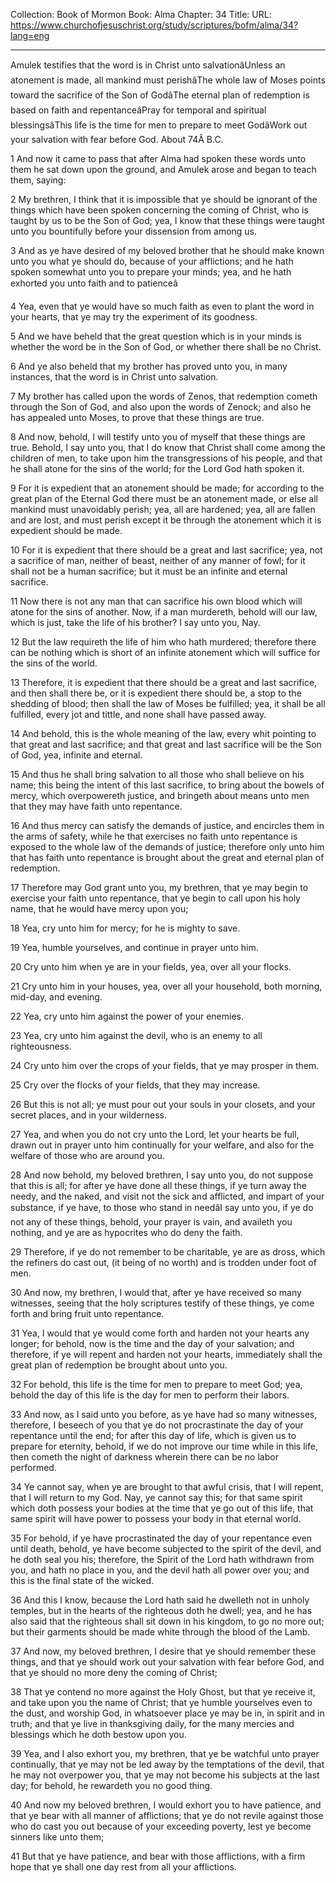 Collection: Book of Mormon
Book: Alma
Chapter: 34
Title: 
URL: https://www.churchofjesuschrist.org/study/scriptures/bofm/alma/34?lang=eng

---

Amulek testifies that the word is in Christ unto salvationâUnless an atonement is made, all mankind must perishâThe whole law of Moses points toward the sacrifice of the Son of GodâThe eternal plan of redemption is based on faith and repentanceâPray for temporal and spiritual blessingsâThis life is the time for men to prepare to meet GodâWork out your salvation with fear before God. About 74Â B.C.

1 And now it came to pass that after Alma had spoken these words unto them he sat down upon the ground, and Amulek arose and began to teach them, saying:

2 My brethren, I think that it is impossible that ye should be ignorant of the things which have been spoken concerning the coming of Christ, who is taught by us to be the Son of God; yea, I know that these things were taught unto you bountifully before your dissension from among us.

3 And as ye have desired of my beloved brother that he should make known unto you what ye should do, because of your afflictions; and he hath spoken somewhat unto you to prepare your minds; yea, and he hath exhorted you unto faith and to patienceâ

4 Yea, even that ye would have so much faith as even to plant the word in your hearts, that ye may try the experiment of its goodness.

5 And we have beheld that the great question which is in your minds is whether the word be in the Son of God, or whether there shall be no Christ.

6 And ye also beheld that my brother has proved unto you, in many instances, that the word is in Christ unto salvation.

7 My brother has called upon the words of Zenos, that redemption cometh through the Son of God, and also upon the words of Zenock; and also he has appealed unto Moses, to prove that these things are true.

8 And now, behold, I will testify unto you of myself that these things are true. Behold, I say unto you, that I do know that Christ shall come among the children of men, to take upon him the transgressions of his people, and that he shall atone for the sins of the world; for the Lord God hath spoken it.

9 For it is expedient that an atonement should be made; for according to the great plan of the Eternal God there must be an atonement made, or else all mankind must unavoidably perish; yea, all are hardened; yea, all are fallen and are lost, and must perish except it be through the atonement which it is expedient should be made.

10 For it is expedient that there should be a great and last sacrifice; yea, not a sacrifice of man, neither of beast, neither of any manner of fowl; for it shall not be a human sacrifice; but it must be an infinite and eternal sacrifice.

11 Now there is not any man that can sacrifice his own blood which will atone for the sins of another. Now, if a man murdereth, behold will our law, which is just, take the life of his brother? I say unto you, Nay.

12 But the law requireth the life of him who hath murdered; therefore there can be nothing which is short of an infinite atonement which will suffice for the sins of the world.

13 Therefore, it is expedient that there should be a great and last sacrifice, and then shall there be, or it is expedient there should be, a stop to the shedding of blood; then shall the law of Moses be fulfilled; yea, it shall be all fulfilled, every jot and tittle, and none shall have passed away.

14 And behold, this is the whole meaning of the law, every whit pointing to that great and last sacrifice; and that great and last sacrifice will be the Son of God, yea, infinite and eternal.

15 And thus he shall bring salvation to all those who shall believe on his name; this being the intent of this last sacrifice, to bring about the bowels of mercy, which overpowereth justice, and bringeth about means unto men that they may have faith unto repentance.

16 And thus mercy can satisfy the demands of justice, and encircles them in the arms of safety, while he that exercises no faith unto repentance is exposed to the whole law of the demands of justice; therefore only unto him that has faith unto repentance is brought about the great and eternal plan of redemption.

17 Therefore may God grant unto you, my brethren, that ye may begin to exercise your faith unto repentance, that ye begin to call upon his holy name, that he would have mercy upon you;

18 Yea, cry unto him for mercy; for he is mighty to save.

19 Yea, humble yourselves, and continue in prayer unto him.

20 Cry unto him when ye are in your fields, yea, over all your flocks.

21 Cry unto him in your houses, yea, over all your household, both morning, mid-day, and evening.

22 Yea, cry unto him against the power of your enemies.

23 Yea, cry unto him against the devil, who is an enemy to all righteousness.

24 Cry unto him over the crops of your fields, that ye may prosper in them.

25 Cry over the flocks of your fields, that they may increase.

26 But this is not all; ye must pour out your souls in your closets, and your secret places, and in your wilderness.

27 Yea, and when you do not cry unto the Lord, let your hearts be full, drawn out in prayer unto him continually for your welfare, and also for the welfare of those who are around you.

28 And now behold, my beloved brethren, I say unto you, do not suppose that this is all; for after ye have done all these things, if ye turn away the needy, and the naked, and visit not the sick and afflicted, and impart of your substance, if ye have, to those who stand in needâI say unto you, if ye do not any of these things, behold, your prayer is vain, and availeth you nothing, and ye are as hypocrites who do deny the faith.

29 Therefore, if ye do not remember to be charitable, ye are as dross, which the refiners do cast out, (it being of no worth) and is trodden under foot of men.

30 And now, my brethren, I would that, after ye have received so many witnesses, seeing that the holy scriptures testify of these things, ye come forth and bring fruit unto repentance.

31 Yea, I would that ye would come forth and harden not your hearts any longer; for behold, now is the time and the day of your salvation; and therefore, if ye will repent and harden not your hearts, immediately shall the great plan of redemption be brought about unto you.

32 For behold, this life is the time for men to prepare to meet God; yea, behold the day of this life is the day for men to perform their labors.

33 And now, as I said unto you before, as ye have had so many witnesses, therefore, I beseech of you that ye do not procrastinate the day of your repentance until the end; for after this day of life, which is given us to prepare for eternity, behold, if we do not improve our time while in this life, then cometh the night of darkness wherein there can be no labor performed.

34 Ye cannot say, when ye are brought to that awful crisis, that I will repent, that I will return to my God. Nay, ye cannot say this; for that same spirit which doth possess your bodies at the time that ye go out of this life, that same spirit will have power to possess your body in that eternal world.

35 For behold, if ye have procrastinated the day of your repentance even until death, behold, ye have become subjected to the spirit of the devil, and he doth seal you his; therefore, the Spirit of the Lord hath withdrawn from you, and hath no place in you, and the devil hath all power over you; and this is the final state of the wicked.

36 And this I know, because the Lord hath said he dwelleth not in unholy temples, but in the hearts of the righteous doth he dwell; yea, and he has also said that the righteous shall sit down in his kingdom, to go no more out; but their garments should be made white through the blood of the Lamb.

37 And now, my beloved brethren, I desire that ye should remember these things, and that ye should work out your salvation with fear before God, and that ye should no more deny the coming of Christ;

38 That ye contend no more against the Holy Ghost, but that ye receive it, and take upon you the name of Christ; that ye humble yourselves even to the dust, and worship God, in whatsoever place ye may be in, in spirit and in truth; and that ye live in thanksgiving daily, for the many mercies and blessings which he doth bestow upon you.

39 Yea, and I also exhort you, my brethren, that ye be watchful unto prayer continually, that ye may not be led away by the temptations of the devil, that he may not overpower you, that ye may not become his subjects at the last day; for behold, he rewardeth you no good thing.

40 And now my beloved brethren, I would exhort you to have patience, and that ye bear with all manner of afflictions; that ye do not revile against those who do cast you out because of your exceeding poverty, lest ye become sinners like unto them;

41 But that ye have patience, and bear with those afflictions, with a firm hope that ye shall one day rest from all your afflictions.
